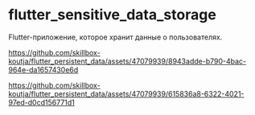 # flutter_sensitive_data_storage

Flutter-приложение, которое хранит данные о пользователях.

https://github.com/skillbox-koutja/flutter_persistent_data/assets/47079939/8943adde-b790-4bac-964e-da1657430e6d

https://github.com/skillbox-koutja/flutter_persistent_data/assets/47079939/615836a8-6322-4021-97ed-d0cd156771d1
